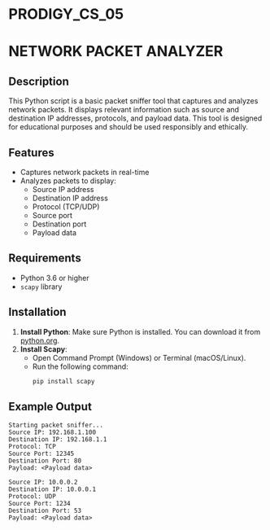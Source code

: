 # PRODIGY_CS_05
# NETWORK PACKET ANALYZER

## Description
This Python script is a basic packet sniffer tool that captures and analyzes network packets. It displays relevant information such as source and destination IP addresses, protocols, and payload data. This tool is designed for educational purposes and should be used responsibly and ethically.

## Features
- Captures network packets in real-time
- Analyzes packets to display:
  - Source IP address
  - Destination IP address
  - Protocol (TCP/UDP)
  - Source port
  - Destination port
  - Payload data

## Requirements
- Python 3.6 or higher
- `scapy` library

## Installation
1. **Install Python**: Make sure Python is installed. You can download it from [python.org](https://www.python.org/).
2. **Install Scapy**:
   - Open Command Prompt (Windows) or Terminal (macOS/Linux).
   - Run the following command:
     ```sh
     pip install scapy
     ```


## Example Output
```plaintext
Starting packet sniffer...
Source IP: 192.168.1.100
Destination IP: 192.168.1.1
Protocol: TCP
Source Port: 12345
Destination Port: 80
Payload: <Payload data>

Source IP: 10.0.0.2
Destination IP: 10.0.0.1
Protocol: UDP
Source Port: 1234
Destination Port: 53
Payload: <Payload data>
